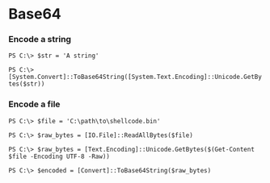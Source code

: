 # Base64

### Encode a string

`PS C:\> $str = 'A string'`

`PS C:\> [System.Convert]::ToBase64String([System.Text.Encoding]::Unicode.GetBytes($str))`

### Encode a file

`PS C:\> $file = 'C:\path\to\shellcode.bin'`

`PS C:\> $raw_bytes = [IO.File]::ReadAllBytes($file)`

`PS C:\> $raw_bytes = [Text.Encoding]::Unicode.GetBytes($(Get-Content $file -Encoding UTF-8 -Raw))`

`PS C:\> $encoded = [Convert]::ToBase64String($raw_bytes)`